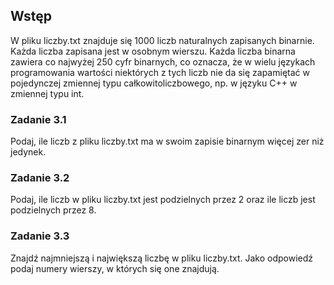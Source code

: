 ## Wstęp
W pliku liczby.txt znajduje się 1000 liczb naturalnych zapisanych binarnie. Każda
liczba zapisana jest w osobnym wierszu.
Każda liczba binarna zawiera co najwyżej 250 cyfr binarnych, co oznacza, że w wielu
językach programowania wartości niektórych z tych liczb nie da się zapamiętać
w pojedynczej zmiennej typu całkowitoliczbowego, np. w języku C++ w zmiennej typu
int.


### Zadanie 3.1
Podaj, ile liczb z pliku liczby.txt ma w swoim zapisie binarnym więcej zer niż jedynek.

### Zadanie 3.2
Podaj, ile liczb w pliku liczby.txt jest podzielnych przez 2 oraz ile liczb jest podzielnych przez 8. 

### Zadanie 3.3
Znajdź najmniejszą i największą liczbę w pliku liczby.txt. Jako odpowiedź podaj
numery wierszy, w których się one znajdują. 